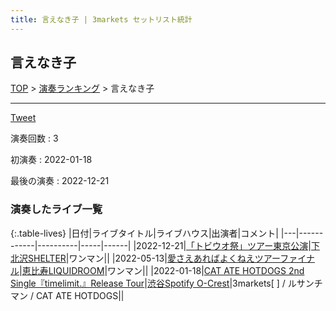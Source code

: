 ```yaml
---
title: 言えなき子 | 3markets セットリスト統計
---
```

## 言えなき子


[TOP](/setlist/) > [演奏ランキング](songs.html) > 言えなき子

___

<a href="https://twitter.com/share?ref_src=twsrc%5Etfw" data-text="3markets[ ]セットリスト > 言えなき子" class="twitter-share-button" data-via="3markets" data-hashtags="3markets" data-related="3markets" data-show-count="false">Tweet</a>

演奏回数
: 3

初演奏
: 2022-01-18

最後の演奏
: 2022-12-21

### 演奏したライブ一覧

{:.table-lives}
|日付|ライブタイトル|ライブハウス|出演者|コメント|
|---|------------|----------|-----|------|
|<span class="nowrap">2022-12-21</span>|[「トビウオ祭」ツアー東京公演](live044.html)|[下北沢SHELTER](livehouse013.html)|ワンマン||
|<span class="nowrap">2022-05-13</span>|[愛さえあればよくねえツアーファイナル](live001.html)|[恵比寿LIQUIDROOM](livehouse001.html)|ワンマン||
|<span class="nowrap">2022-01-18</span>|[CAT ATE HOTDOGS 2nd Single『timelimit.』Release Tour](live005.html)|[渋谷Spotify O-Crest](livehouse008.html)|3markets[ ] / ルサンチマン / CAT ATE HOTDOGS||


<script async src="https://platform.twitter.com/widgets.js" charset="utf-8"></script>